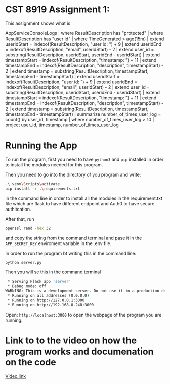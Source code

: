 # CST 8919 Assignment 1: 

This assignment shows what is 

AppServiceConsoleLogs 
| where ResultDescription has "protected"
| where ResultDescription has "user id"
| where TimeGenerated > ago(15m)
| extend useridStart = indexof(ResultDescription, "user id: ") + 9
| extend useridEnd = indexof(ResultDescription, "email", useridStart) - 2
| extend user_id = substring(ResultDescription, useridStart, useridEnd - useridStart)
| extend timestampStart = indexof(ResultDescription, "timestamp: ") + 11
| extend timestampEnd = indexof(ResultDescription, "description", timestampStart) - 2
| extend timestamp = substring(ResultDescription, timestampStart, timestampEnd - timestampStart)
| extend useridStart = indexof(ResultDescription, "user id: ") + 9
| extend useridEnd = indexof(ResultDescription, "email", useridStart) - 2
| extend user_id = substring(ResultDescription, useridStart, useridEnd - useridStart)
| extend timestampStart = indexof(ResultDescription, "timestamp: ") + 11
| extend timestampEnd = indexof(ResultDescription, "description", timestampStart) - 2
| extend timestamp = substring(ResultDescription, timestampStart, timestampEnd - timestampStart)
| summarize number_of_times_user_log = count() by user_id, timestamp
| where number_of_times_user_log > 10
| project user_id, timestamp, number_of_times_user_log


# Running the App

To run the program, first you need to have `python3` and `pip` installed in order to install the modules needed for this program.

Then you need to go into the directory of you program and write:

```bash
.\.venv\Scripts\activate
pip install -r .\requirements.txt
```

in the command line in order to install all the modules in the requirement.txt file which are flask to have different endpoint and Auth0 to have secure authitcation.

After that, run 

```bash
openssl rand -hex 32
```
and copy the string from the command terminal and pase it in the `APP_SECRET_KEY` enviroment variable in the .env file.

In order to run the program bt writing this in the command line:

```bash
python server.py
```

Then you will se this in the command terminal 

```bash
 * Serving Flask app 'server'
 * Debug mode: off
WARNING: This is a development server. Do not use it in a production deployment. Use a production WSGI server instead.
 * Running on all addresses (0.0.0.0)
 * Running on http://127.0.0.1:3000
 * Running on http://192.168.0.248:3000
```

Open: `http://localhost:3000` to open the webpage of the program you are running.

# Link to to the video on how the program works and documenation on the code

[Video link](https://www.youtube.com/watch?v=3reTzkSjqlU)